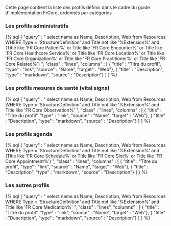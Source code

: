 Cette page contient la liste des profils définis dans le cadre du guide d'implémentation FrCore, ordonnés par catégories

### Les profils administratifs

<!-- Rajout du style pour que le tableau prenne toute la taille et se place en-dessous du menu -->
<div style="width: 100%; display: flex"> 
{% sql {
    "query" : " select name as Name, Description, Web from Resources WHERE Type = 'StructureDefinition' and Title not like '%Extension%' and (Title like 'FR Core Patient%' or Title like 'FR Core Encounter%' or Title like 'FR Core Healthcare Service%' or Title like 'FR Core Location%' or Title like 'FR Core Organization%' or Title like 'FR Core Practitioner%' or Title like 'FR Core Related%') ",
    "class" : "lines",
    "columns" : [
        { "title" : "Titre du profil", "type" : "link", "source" : "Name", "target" : "Web"},
        { "title" : "Description", "type" : "markdown", "source" : "Description"}
    ]
} %}
</div>


### Les profils mesures de santé (vital signs)

<!-- like "%Profil%" rajouté car induit une erreur si vide -->
{% sql {
    "query" : " select name as Name, Description, Web from Resources WHERE Type = 'StructureDefinition' and Title not like '%Extension%' and Title like 'FR Core Observation%' ",
    "class" : "lines",
    "columns" : [
        { "title" : "Titre du profil", "type" : "link", "source" : "Name", "target" : "Web"},
        { "title" : "Description", "type" : "markdown", "source" : "Description"}
    ]
} %}

### Les profils agenda

{% sql {
    "query" : " select name as Name, Description, Web from Resources WHERE Type = 'StructureDefinition' and Title not like '%Extension%' and (Title like 'FR Core Schedule%' or Title like 'FR Core Slot%' or Title like 'FR Core Appointment%') ",
    "class" : "lines",
    "columns" : [
        { "title" : "Titre du profil", "type" : "link", "source" : "Name", "target" : "Web"},
        { "title" : "Description", "type" : "markdown", "source" : "Description"}
    ]
} %}

### Les autres profils

{% sql {
    "query" : " select name as Name, Description, Web from Resources WHERE Type = 'StructureDefinition' and Title not like '%Extension%' and Title like 'FR Core Medication%' ",
    "class" : "lines",
    "columns" : [
        { "title" : "Titre du profil", "type" : "link", "source" : "Name", "target" : "Web"},
        { "title" : "Description", "type" : "markdown", "source" : "Description"}
    ]
} %}
